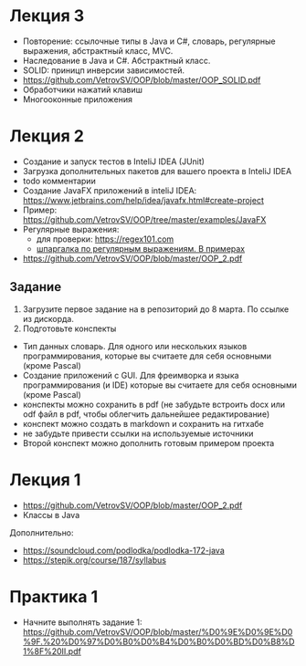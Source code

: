 # Лекция 3
- Повторение: ссылочные типы в Java и C#, словарь, регулярные выражения, абстрактный класс, MVC.
- Наследование в Java и C#. Абстрактный класс.
- SOLID: приницп инверсии зависимостей.
- https://github.com/VetrovSV/OOP/blob/master/OOP_SOLID.pdf
- Обработчики нажатий клавиш
- Многооконные приложения

# Лекция 2
- Создание и запуск тестов в InteliJ IDEA (JUnit)
- Загрузка дополнительных пакетов для вашего проекта в InteliJ IDEA
- todo комментарии
- Создание JavaFX приложений в inteliJ IDEA: https://www.jetbrains.com/help/idea/javafx.html#create-project
- Пример: https://github.com/VetrovSV/OOP/tree/master/examples/JavaFX
- Регулярные выражения:
  - для проверки: https://regex101.com
  - [шпаргалка по регулярным выражениям. В примерах](https://medium.com/nuances-of-programming/%D1%88%D0%BF%D0%B0%D1%80%D0%B3%D0%B0%D0%BB%D0%BA%D0%B0-%D0%BF%D0%BE-%D1%80%D0%B5%D0%B3%D1%83%D0%BB%D1%8F%D1%80%D0%BD%D1%8B%D0%BC-%D0%B2%D1%8B%D1%80%D0%B0%D0%B6%D0%B5%D0%BD%D0%B8%D1%8F%D0%BC-%D0%B2-%D0%BF%D1%80%D0%B8%D0%BC%D0%B5%D1%80%D0%B0%D1%85-53820a5f3435)
- https://github.com/VetrovSV/OOP/blob/master/OOP_2.pdf

## Задание
1. Загрузите первое задание на в репозиторий до 8 марта. По ссылке из дискорда.
2. Подготовьте конспекты
  - Тип данных словарь. Для одного или нескольких языков программирования, которые вы считаете для себя основными (кроме Pascal)
  - Создание приложений с GUI. Для фреимворка и языка программирования (и IDE) которые вы считаете для себя основными (кроме Pascal)
- конспекты можно сохранить в pdf (не забудьте встроить docx или odf файл в pdf, чтобы облегчить дальнейшее редактирование)
- конспект можно создать в markdown и сохранить на гитхабе
- не забудьте привести ссылки на используемые источники
- Второй конспект можно дополнить готовым примером проекта


# Лекция 1
- https://github.com/VetrovSV/OOP/blob/master/OOP_2.pdf
- Классы в Java

Дополнительно: 
- https://soundcloud.com/podlodka/podlodka-172-java
- https://stepik.org/course/187/syllabus

# Практика 1
- Начните выполнять задание 1: https://github.com/VetrovSV/OOP/blob/master/%D0%9E%D0%9E%D0%9F.%20%D0%97%D0%B0%D0%B4%D0%B0%D0%BD%D0%B8%D1%8F%20II.pdf
